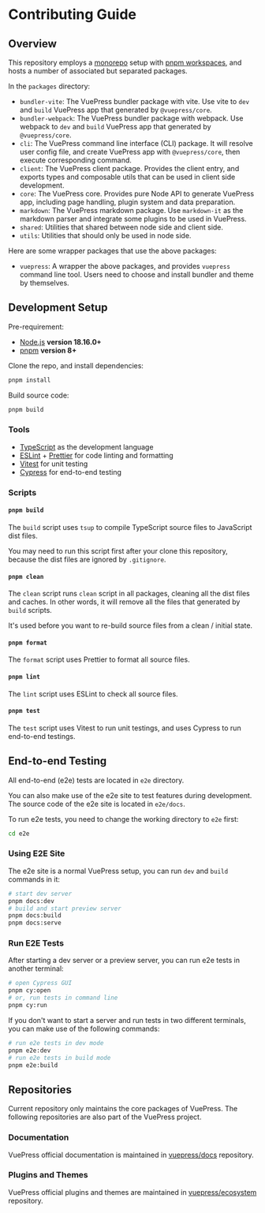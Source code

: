 # Contributing Guide

## Overview

This repository employs a [monorepo](https://en.wikipedia.org/wiki/Monorepo) setup with [pnpm workspaces](https://pnpm.io/workspaces), and hosts a number of associated but separated packages.

In the `packages` directory:

- `bundler-vite`: The VuePress bundler package with vite. Use vite to `dev` and `build` VuePress app that generated by `@vuepress/core`.
- `bundler-webpack`: The VuePress bundler package with webpack. Use webpack to `dev` and `build` VuePress app that generated by `@vuepress/core`.
- `cli`: The VuePress command line interface (CLI) package. It will resolve user config file, and create VuePress app with `@vuepress/core`, then execute corresponding command.
- `client`: The VuePress client package. Provides the client entry, and exports types and composable utils that can be used in client side development.
- `core`: The VuePress core. Provides pure Node API to generate VuePress app, including page handling, plugin system and data preparation.
- `markdown`: The VuePress markdown package. Use `markdown-it` as the markdown parser and integrate some plugins to be used in VuePress.
- `shared`: Utilities that shared between node side and client side.
- `utils`: Utilities that should only be used in node side.

Here are some wrapper packages that use the above packages:

- `vuepress`: A wrapper the above packages, and provides `vuepress` command line tool. Users need to choose and install bundler and theme by themselves.

## Development Setup

Pre-requirement:

- [Node.js](http://nodejs.org) **version 18.16.0+**
- [pnpm](https://pnpm.io/) **version 8+**

Clone the repo, and install dependencies:

```bash
pnpm install
```

Build source code:

```bash
pnpm build
```

### Tools

- [TypeScript](https://www.typescriptlang.org/) as the development language
- [ESLint](https://eslint.org/) + [Prettier](https://prettier.io/) for code linting and formatting
- [Vitest](https://vitest.dev/) for unit testing
- [Cypress](https://www.cypress.io/) for end-to-end testing

### Scripts

#### `pnpm build`

The `build` script uses `tsup` to compile TypeScript source files to JavaScript dist files.

You may need to run this script first after your clone this repository, because the dist files are ignored by `.gitignore`.

#### `pnpm clean`

The `clean` script runs `clean` script in all packages, cleaning all the dist files and caches. In other words, it will remove all the files that generated by `build` scripts.

It's used before you want to re-build source files from a clean / initial state.

#### `pnpm format`

The `format` script uses Prettier to format all source files.

#### `pnpm lint`

The `lint` script uses ESLint to check all source files.

#### `pnpm test`

The `test` script uses Vitest to run unit testings, and uses Cypress to run end-to-end testings.

## End-to-end Testing

All end-to-end (e2e) tests are located in `e2e` directory.

You can also make use of the e2e site to test features during development. The source code of the e2e site is located in `e2e/docs`.

To run e2e tests, you need to change the working directory to `e2e` first:

```bash
cd e2e
```

### Using E2E Site

The e2e site is a normal VuePress setup, you can run `dev` and `build` commands in it:

```bash
# start dev server
pnpm docs:dev
# build and start preview server
pnpm docs:build
pnpm docs:serve
```

### Run E2E Tests

After starting a dev server or a preview server, you can run e2e tests in another terminal:

```bash
# open Cypress GUI
pnpm cy:open
# or, run tests in command line
pnpm cy:run
```

If you don't want to start a server and run tests in two different terminals, you can make use of the following commands:

```bash
# run e2e tests in dev mode
pnpm e2e:dev
# run e2e tests in build mode
pnpm e2e:build
```

## Repositories

Current repository only maintains the core packages of VuePress. The following repositories are also part of the VuePress project.

### Documentation

VuePress official documentation is maintained in [vuepress/docs](https://github.com/vuepress/docs) repository.

### Plugins and Themes

VuePress official plugins and themes are maintained in [vuepress/ecosystem](https://github.com/vuepress/ecosystem) repository.
